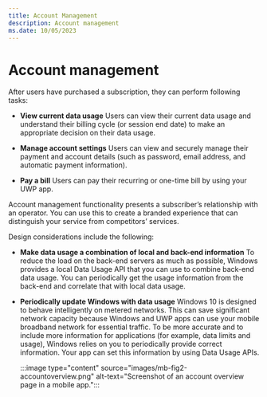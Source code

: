 ```yaml
---
title: Account Management
description: Account management
ms.date: 10/05/2023
---
```


# Account management

After users have purchased a subscription, they can perform following tasks:

- **View current data usage** Users can view their current data usage and understand their billing cycle (or session end date) to make an appropriate decision on their data usage.

- **Manage account settings** Users can view and securely manage their payment and account details (such as password, email address, and automatic payment information).

- **Pay a bill** Users can pay their recurring or one-time bill by using your UWP app.

Account management functionality presents a subscriber’s relationship with an operator. You can use this to create a branded experience that can distinguish your service from competitors’ services.

Design considerations include the following:

- **Make data usage a combination of local and back-end information** To reduce the load on the back-end servers as much as possible, Windows provides a local Data Usage API that you can use to combine back-end data usage. You can periodically get the usage information from the back-end and correlate that with local data usage.

- **Periodically update Windows with data usage** Windows 10 is designed to behave intelligently on metered networks. This can save significant network capacity because Windows and UWP apps can use your mobile broadband network for essential traffic. To be more accurate and to include more information for applications (for example, data limits and usage), Windows relies on you to periodically provide correct information. Your app can set this information by using Data Usage APIs.

    :::image type="content" source="images/mb-fig2-accountoverview.png" alt-text="Screenshot of an account overview page in a mobile app.":::
